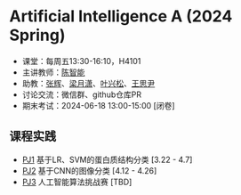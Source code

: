 Artificial Intelligence A (2024 Spring)
==========================

- 课堂：每周五13:30-16:10，H4101
- 主讲教师：[陈智能](mailto:zhinchen@fudan.edu.cn)
- 助教：[张辉](mailto:23110240067@m.fudan.edu.cn)、[梁月潇](mailto:22210240027@m.fudan.edu.cn)、[叶兴松](mailto:20307130227@fudan.edu.cn)、[王思尹](mailto:20307130223@fudan.edu.cn)
- 讨论交流：微信群、github仓库PR
- 期末考试：2024-06-18 13:00-15:00 [闭卷]

课程实践
----------

- [PJ1](1) 基于LR、SVM的蛋白质结构分类 [3.22 - 4.7]
- [PJ2](2) 基于CNN的图像分类 [4.12 - 4.26]
- [PJ3](3) 人工智能算法挑战赛 [TBD]
